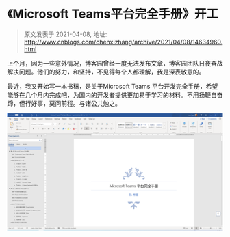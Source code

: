 # 《Microsoft Teams平台完全手册》开工 
> 原文发表于 2021-04-08, 地址: http://www.cnblogs.com/chenxizhang/archive/2021/04/08/14634960.html 


上个月，因为一些意外情况，博客园曾经一度无法发布文章，博客园团队日夜奋战解决问题。他们的努力，和坚持，不见得每个人都理解，我是深表敬意的。


最近，我又开始写一本书稿，是关于Microsoft Teams 平台开发完全手册，希望能够在几个月内完成吧，为国内的开发者提供更加易于学习的材料。不用扬鞭自奋蹄，但行好事，莫问前程。与诸公共勉之。


![](./images/14634960-9072-20210408212829118-1297971733.png)

